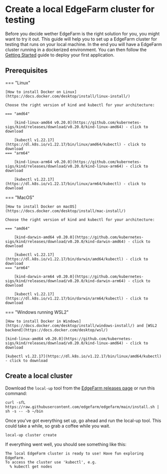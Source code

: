 # Create a local EdgeFarm cluster for testing

Before you decide wether EdgeFarm is the right solution for you, you might want to try it out. This guide will help you to set up a EdgeFarm cluster for testing that runs on your local machine.
In the end you will have a EdgeFarm cluster running in a dockerized environment. You can then follow the [Getting Started](../getting-started.md) guide to deploy your first application.

## Prerequisites

=== "Linux"

    [How to install Docker on Linux](https://docs.docker.com/desktop/install/linux-install/)

    Choose the right version of kind and kubectl for your architecture:

    === "amd64"

        [kind-linux-amd64 v0.20.0](https://github.com/kubernetes-sigs/kind/releases/download/v0.20.0/kind-linux-amd64) - click to download

        [kubectl v1.22.17](https://dl.k8s.io/v1.22.17/bin/linux/amd64/kubectl) - click to download
    === "arm64" 

        [kind-linux-arm64 v0.20.0](https://github.com/kubernetes-sigs/kind/releases/download/v0.20.0/kind-linux-arm64) - click to download
    
        [kubectl v1.22.17](https://dl.k8s.io/v1.22.17/bin/linux/arm64/kubectl) - click to download

=== "MacOS"
    
    [How to install Docker on macOS](https://docs.docker.com/desktop/install/mac-install/)
    
    Choose the right version of kind and kubectl for your architecture:

    === "amd64"

        [kind-darwin-amd64 v0.20.0](https://github.com/kubernetes-sigs/kind/releases/download/v0.20.0/kind-darwin-amd64) - click to download

        [kubectl v1.22.17](https://dl.k8s.io/v1.22.17/bin/darwin/amd64/kubectl) - click to download
    === "arm64" 

        [kind-darwin-arm64 v0.20.0](https://github.com/kubernetes-sigs/kind/releases/download/v0.20.0/kind-darwin-arm64) - click to download
    
        [kubectl v1.22.17](https://dl.k8s.io/v1.22.17/bin/darwin/arm64/kubectl) - click to download

=== "Windows running WSL2"

    [How to install Docker in Windows](https://docs.docker.com/desktop/install/windows-install/) and [WSL2 backend](https://docs.docker.com/desktop/wsl/)

    [kind-linux-amd64 v0.20.0](https://github.com/kubernetes-sigs/kind/releases/download/v0.20.0/kind-linux-amd64) - click to download

    [kubectl v1.22.17](https://dl.k8s.io/v1.22.17/bin/linux/amd64/kubectl) - click to download

## Create a local cluster

Download the `local-up` tool from the [EdgeFarm releases page](https://github.com/edgefarm/edgefarm/releases) or run this command:

```console
curl -sfL https://raw.githubusercontent.com/edgefarm/edgefarm/main/install.sh | sh -s -- -b ~/bin
```

Once you've got everything set up, go ahead and run the local-up tool. This could take a while, so grab a coffee while you wait.

```console
local-up cluster create
```

If everything went well, you should see something like this:

```{: .console .no-copy}
The local EdgeFarm cluster is ready to use! Have fun exploring EdgeFarm.
To access the cluster use 'kubectl', e.g.
  % kubectl get nodes
```